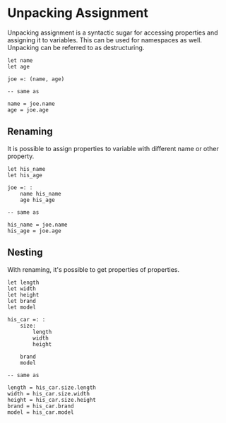 # Unpacking Assignment

Unpacking assignment is a syntactic sugar for accessing properties and assigning it to variables. This can be used for namespaces as well. Unpacking can be referred to as destructuring.

```stick
let name
let age

joe =: (name, age)

-- same as

name = joe.name
age = joe.age
```

## Renaming

It is possible to assign properties to variable with different name or other property.

```stick
let his_name
let his_age

joe =: :
    name his_name
    age his_age

-- same as

his_name = joe.name
his_age = joe.age
```

## Nesting

With renaming, it's possible to get properties of properties.

```stick
let length
let width
let height
let brand
let model

his_car =: :
    size:
        length
        width
        height

    brand
    model

-- same as

length = his_car.size.length
width = his_car.size.width
height = his_car.size.height
brand = his_car.brand
model = his_car.model
```
